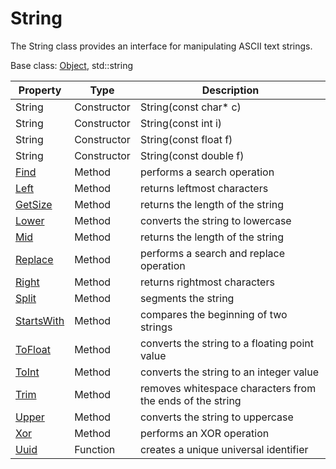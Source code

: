 # String

The String class provides an interface for manipulating ASCII text strings.

Base class: [Object](Object.md), std::string

| Property | Type | Description |
|---|---|---|
| String | Constructor | String(const char* c) |
| String | Constructor | String(const int i) |
| String | Constructor | String(const float f) |
| String | Constructor | String(const double f) |
| [Find](String_Find.md) | Method | performs a search operation |
| [Left](String_Left.md) | Method | returns leftmost characters |
| [GetSize](String_GetSize.md) | Method | returns the length of the string |
| [Lower](String_Lower.md) | Method | converts the string to lowercase |
| [Mid](String_Mid.md) | Method | returns the length of the string |
| [Replace](String_Replace.md) | Method | performs a search and replace operation |
| [Right](String_Right.md) | Method | returns rightmost characters |
| [Split](String_Split.md) | Method | segments the string |
| [StartsWith](String_StartsWith.md) | Method | compares the beginning of two strings |
| [ToFloat](String_ToFloat.md) | Method | converts the string to a floating point value |
| [ToInt](String_ToInt.md) | Method | converts the string to an integer value |
| [Trim](String_Trim.md) | Method | removes whitespace characters from the ends of the string |
| [Upper](String_Upper.md) | Method | converts the string to uppercase |
| [Xor](String_Xor.md) | Method | performs an XOR operation |
| [Uuid](Uuid.md) | Function | creates a unique universal identifier |
